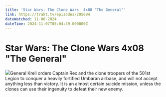 ```yaml
---
title: 'Star Wars: The Clone Wars  4x08 "The General"' 
link: https://trakt.tv/episodes/295694
dateWatched: 11-06-2024
dateTime: 2024-11-07T05:04:39.000000Z
---
```

# Star Wars: The Clone Wars  4x08 "The General"

![](https://walter-r2.trakt.tv/images/episodes/000/295/694/screenshots/thumb/536557d20e.jpg)General Krell orders Captain Rex and the clone troopers of the 501st Legion to conquer a heavily fortified Umbaran airbase, and will not accept anything less than victory. It is an almost certain suicide mission, unless the clones can use their ingenuity to defeat their new enemy.